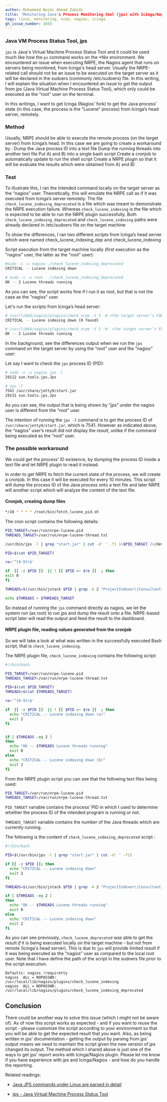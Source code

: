 ```yaml
---
author: Muhammad Najmi Ahmad Zabidi 
title: 'Monitoring Java's Process Monitoring tool (jps) with Icinga/Nagios'
tags: linux, monitoring, nrpe, nagios, icinga 
gh_issue_number: 1655
---
```


### Java VM Process Status Tool, jps
`jps` is Java's Virtual Machine Process Status Tool and it could be used much like how the `ps` command works on the *Nix environment. We encountered an issue when executing NRPE, the Nagios agent that runs on servers being monitored, from Icinga's head server. Usually the NRPE-related call should not be an issue to be executed on the target server as it will be declared in the sudoers (commonly /etc/sudoers) file. In this writing, I will explain the situation when I encountered an issue to get the output from jps (Java Virtual Machine Process Status Tool), which only could be executed as the “root” user on the terminal. 

In this writings, I want to get Icinga (Nagios' fork) to get the Java process’ state (in this case, the process is the “Lucene” process) from Icinga’s head server, remotely. 

### Method
Usually, NRPE should be able to execute the remote process (on the target server) from Icinga’s head. In this case we are going to create a workaround by :
Dump the Java process ID into a text file
Dump the running threads into another text file
Put A) and B) into a single bash script
Create a cronjob to automatically update to run the shell script
Create a NRPE plugin so that it will be evaluate the results which were obtained from A) and B)

### Test

To illustrate this, I ran the intended command locally on the target server as the “nagios” user. Theoretically, this will emulate the NRPE call as if it was executed from Icinga’s server remotely. The file `check_lucene_indexing_deprecated` is a file which was meant to demonstrate the NRPE execution failure. Whereas `check_lucene_indexing` is the file which is expected to be able to run the NRPE plugin successfully. Both `check_lucene_indexing_deprecated` and `check_lucene_indexing` paths were already declared in /etc/sudoers file on the target machine 

To show the differences, I ran two different scripts from Icinga’s head server which were named check_lucene_indexing_dep and check_lucene_indexing

Script execution from the target machine locally  (first execution as the "nagios" user, the latter as the "root" user):

```.bash
#sudo -s -u nagios ./check_lucene_indexing_deprecated
CRITICAL -- Lucene indexing down

# sudo -s -u root  ./check_lucene_indexing_deprecated
OK -- 2 Lucene threads running
```

As you can see, the script works fine if I run it as root, but that is not the case as the "nagios" user.



Let's run the scripts from Icinga’s head server:

```.bash
# /usr/lib64/nagios/plugins/check_nrpe -t 5 -H <the target server’s FQDN> -c  check_lucene_indexing_dep
CRITICAL -- Lucene indexing down (0 found)

# /usr/lib64/nagios/plugins/check_nrpe -t 5 -H  <the target server’s FQDN> -c  check_lucene_indexing
OK -- 2 Lucene threads running
```

In the background, see the differences output when we run the `jps` command on the target server by using the “root” user and the “nagios” user:

Let say I want to check the `jps` process ID (PID):

```.bash
# sudo -s -u nagios jps -l
29112 sun.tools.jps.Jps

# jps -l
7541 /usr/share/jetty9/start.jar
29131 sun.tools.jps.Jps
```

As you can see, the output that is being shown by “jps” under the nagios user is different from the “root” user. 

The intention of running the `jps -l` command is to get the process ID of `/usr/share/jetty9/start.jar`, which is 7541. However as indicated above, the “nagios” user’s result did not display the result, unlike if the command being executed as the “root” user. 

### The possible workaround

We could get the process’ ID existence, by dumping the process ID inside a text file and let NRPE plugin to read it instead. 

In order to get NRPE to fetch the current state of the process, we will create a cronjob. In this case it will be executed for every 10 minutes. This script will dump the process ID of the Java process onto a text file and later NRPE will another script which will analyze the content of the text file.

#### Cronjob, creating dump files
```.bash
*/10 * * * * /root/bin/fetch_lucene_pid.sh
```

The cron script contains the following details:
 
```.bash
PID_TARGET=/var/run/nrpe-lucene.pid
THREADS_TARGET=/var/run/nrpe-lucene-thread.txt

/usr/bin/jps -l | grep "start.jar" | cut -d' ' -f1 1>$PID_TARGET 2>/dev/null

PID=$(cat $PID_TARGET)

re='^[0-9]+$'

if  [[ -z $PID ]]  || ! [[ $PID =~ $re ]]  ; then
exit 0
fi

THREADS=$(/usr/bin/jstack $PID | grep -A 2 "ProjectIndexer\|ConsultantIndexer" | grep -c "java.lang.Thread.State: WAITING (parking)")

echo $THREADS > $THREADS_TARGET
```

So instead of running the `jps` command directly as nagios, we let the system run (as root) to run jps and dump the result onto a file. NRPE-based script later will read the output and feed the result to the dashboard. 

#### NRPE plugin file, reading values generated from the cronjob

So we will take a look at what was written in the successfully executed Bash script, that is `check_lucene_indexing`.

The NRPE plugin file, `check_lucene_indexing` contains the following script:

```.bash
#!/bin/bash 

PID_TARGET=/var/run/nrpe-lucene.pid
THREADS_TARGET=/var/run/nrpe-lucene-thread.txt

PID=$(cat $PID_TARGET)
THREADS=$(cat $THREADS_TARGET)

re='^[0-9]+$'

if  [[ -z $PID ]]  || ! [[ $PID =~ $re ]]  ; then
  echo "CRITICAL -- Lucene indexing down (a)"
  exit 2
fi


if [ $THREADS -eq 2 ]
then
  echo "OK -- $THREADS Lucene threads running"
  exit 0
else
  echo "CRITICAL -- Lucene indexing down (b)"
  exit 2
fi
```

From the NRPE plugin script you can see that the following text files being used:

```.bash
PID_TARGET=/var/run/nrpe-lucene.pid
THREADS_TARGET=/var/run/nrpe-lucene-thread.txt
```

`PID_TARGET` variable contains the process’ PID in which I used to determine whether the process ID of the intended program is running or not.

`THREADS_TARGET` variable contains the number of the Java threads which are currently running.


The following is the content of `check_lucene_indexing_deprecated` script :

```.bash
#!/bin/bash 

PID=$(/usr/bin/jps -l | grep "start.jar" | cut -d' ' -f1)

if [[ -z $PID ]]; then
  echo "CRITICAL -- Lucene indexing down"
  exit 2
fi

THREADS=$(/usr/bin/jstack $PID | grep -A 2 "ProjectIndexer\|ConsultantIndexer" | grep -c "java.lang.Thread.State: WAITING (parking)")

if [ $THREADS -eq 2 ]
then
  echo "OK -- $THREADS Lucene threads running"
  exit 0
else
  echo "CRITICAL -- Lucene indexing down"
  exit 2
fi
```

As you can see previously, `check_lucene_deprecated` was able to get the result *if* it is being executed locally on the target machine - but not from remote (Icinga's head server).
This is due to `jps` will provide limited result if it was being executed as the "nagios" user as compared to the local root user. Note that I have define the path of the script in the sudoers file prior to the script execution.

```
Defaults: nagios !requiretty
nagios  ALL = NOPASSWD: /usr/local/lib/nagios/plugins/check_lucene_indexing
nagios  ALL = NOPASSWD: /usr/local/lib/nagios/plugins/check_lucene_indexing_deprecated
```

## Conclusion

There could be another way to solve this issue (which I might not be aware of). As of now this script works as expected - and if you want to reuse the script - please customize the script according to your environment so that you will be able to get the expected result that you want. Also, as being written in jps’ documentation - getting the output by parsing from jps’ output means we need to maintain the script given the new version of jps changed its output. The method which I shared above is just one of the ways to get jps’ report works with Icinga/Nagios plugin. Please let me know if you have experience with jps and Icinga/Nagios - and how do you handle the reporting. 



Related readings:

* [Java JPS commands under Linux are parsed in detail](https://developpaper.com/java-jps-commands-under-linux-are-parsed-in-detail/)

* [jps - Java Virtual Machine Process Status Tool](https://docs.oracle.com/javase/7/docs/technotes/tools/share/jps.html)








